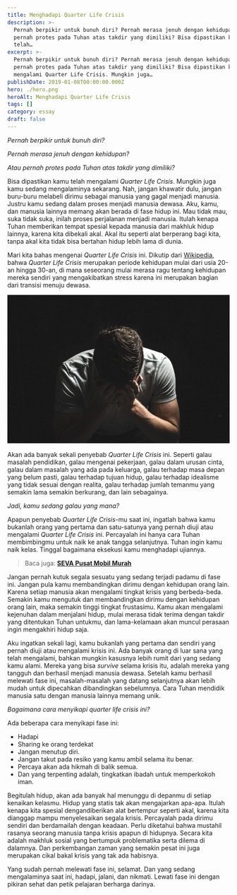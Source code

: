 ```yaml
---
title: Menghadapi Quarter Life Crisis
description: >-
  Pernah berpikir untuk bunuh diri? Pernah merasa jenuh dengan kehidupan? Atau
  pernah protes pada Tuhan atas takdir yang dimiliki? Bisa dipastikan kamu
  telah…
excerpt: >-
  Pernah berpikir untuk bunuh diri? Pernah merasa jenuh dengan kehidupan? Atau
  pernah protes pada Tuhan atas takdir yang dimiliki? Bisa dipastikan kamu telah
  mengalami Quarter Life Crisis. Mungkin juga…
publishDate: 2019-01-08T00:00:00.000Z
hero: ./hero.png
heroAlt: Menghadapi Quarter Life Crisis
tags: []
category: essay
draft: false
---
```


_Pernah berpikir untuk bunuh diri?_

_Pernah merasa jenuh dengan kehidupan?_

_Atau pernah protes pada Tuhan atas takdir yang dimiliki?_

Bisa dipastikan kamu telah mengalami *Quarter Life Crisis*. Mungkin juga kamu sedang mengalaminya sekarang. Nah, jangan khawatir dulu, jangan buru-buru melabeli dirimu sebagai manusia yang gagal menjadi manusia. Justru kamu sedang dalam proses menjadi manusia dewasa. Aku, kamu, dan manusia lainnya memang akan berada di fase hidup ini. Mau tidak mau, suka tidak suka, inilah proses perjalanan menjadi manusia. Itulah kenapa Tuhan memberikan tempat spesial kepada manusia dari makhluk hidup lainnya, karena kita dibekali akal. Akal itu seperti alat berperang bagi kita, tanpa akal kita tidak bisa bertahan hidup lebih lama di dunia.

Mari kita bahas mengenai *Quarter Life Crisis* ini. Dikutip dari <a href="http://id.wikipedia.org/">Wikipedia</a>, bahwa *Quarter Life Crisis* merupakan periode kehidupan mulai dari usia 20-an hingga 30-an, di mana seseorang mulai merasa ragu tentang kehidupan mereka sendiri yang mengakibatkan stress karena ini merupakan bagian dari transisi menuju dewasa.

![](./images/quater-life-crisis.jpg)

Akan ada banyak sekali penyebab *Quarter Life Crisis* ini. Seperti galau masalah pendidikan, galau mengenai pekerjaan, galau dalam urusan cinta, galau dalam masalah yang ada pada keluarga, galau terhadap masa depan yang belum pasti, galau terhadap tujuan hidup, galau terhadap idealisme yang tidak sesuai dengan realita, galau terhadap jumlah temanmu yang semakin lama semakin berkurang, dan lain sebagainya.

_Jadi, kamu sedang galau yang mana?_

Apapun penyebab *Quarter Life Crisis*\-mu saat ini, ingatlah bahwa kamu bukanlah orang yang pertama dan satu-satunya yang pernah diuji atau mengalami *Quarter Life Crisis* ini. Percayalah ini hanya cara Tuhan membimbingmu untuk naik ke anak tangga selanjutnya. Tuhan ingin kamu naik kelas. Tinggal bagaimana eksekusi kamu menghadapi ujiannya.

> Baca juga: **[SEVA Pusat Mobil Murah](/blog/seva-pusat-mobil-murah/)**

Jangan pernah kutuk segala sesuatu yang sedang terjadi padamu di fase ini. Jangan pula kamu membandingkan dirimu dengan kehidupan orang lain. Karena setiap manusia akan mengalami tingkat krisis yang berbeda-beda. Semakin kamu mengutuk dan membandingkan dirimu dengan kehidupan orang lain, maka semakin tinggi tingkat frustasimu. Kamu akan mengalami kejenuhan dalam menjalani hidup, mulai merasa tidak terima dengan takdir yang ditentukan Tuhan untukmu, dan lama-kelamaan akan muncul perasaan ingin mengakhiri hidup saja.

Aku ingatkan sekali lagi, kamu bukanlah yang pertama dan sendiri yang pernah diuji atau mengalami krisis ini. Ada banyak orang di luar sana yang telah mengalami, bahkan mungkin kasusnya lebih rumit dari yang sedang kamu alami. Mereka yang bisa *survive* selama krisis itu, adalah mereka yang tangguh dan berhasil menjadi manusia dewasa. Setelah kamu berhasil melewati fase ini, masalah-masalah yang datang selanjutnya akan lebih mudah untuk dipecahkan dibandingkan sebelumnya. Cara Tuhan mendidik manusia satu dengan manusia lainnya memang unik.

_Bagaimana cara menyikapi quarter life crisis ini?_

Ada beberapa cara menyikapi fase ini:

- Hadapi
- Sharing ke orang terdekat
- Jangan menutup diri.
- Jangan takut pada resiko yang kamu ambil selama itu benar.
- Percaya akan ada hikmah di balik semua.
- Dan yang terpenting adalah, tingkatkan ibadah untuk memperkokoh iman.

Begitulah hidup, akan ada banyak hal menunggu di depanmu di setiap kenaikan kelasmu. Hidup yang statis tak akan mengajarkan apa-apa. Itulah kenapa kita spesial dengandiberikan alat bertempur seperti akal, karena kita dianggap mampu menyelesaikan segala krisis. Percayalah pada dirimu sendiri dan berdamailah dengan keadaan. Perlu diketahui bahwa mustahil rasanya seorang manusia tanpa krisis apapun di hidupnya. Secara kita adalah makhluk sosial yang bertumpuk problematika serta dilema di dalamnya. Dan perkembangan zaman yang semakin pesat ini juga merupakan cikal bakal krisis yang tak ada habisnya.

Yang sudah pernah melewati fase ini, selamat. Dan yang sedang mengalaminya saat ini, hadapi, jalani, dan nikmati. Lewati fase ini dengan pikiran sehat dan petik pelajaran berharga darinya.
